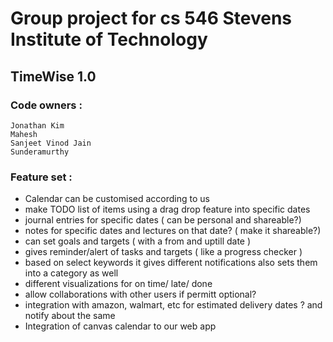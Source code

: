 # Group project for cs 546 Stevens Institute of Technology

## TimeWise 1.0

### Code owners :

```
Jonathan Kim
Mahesh
Sanjeet Vinod Jain
Sunderamurthy
```

### Feature set :

- Calendar can be customised according to us
- make TODO list of items using a drag drop feature into specific dates
- journal entries for specific dates ( can be personal and shareable?)
- notes for specific dates and lectures on that date? ( make it shareable?)
- can set goals and targets ( with a from and uptill date )
- gives reminder/alert of tasks and targets ( like a progress checker )
- based on select keywords it gives different notifications also sets them into a category as well
- different visualizations for on time/ late/ done
- allow collaborations with other users if permitt optional?
- integration with amazon, walmart, etc for estimated delivery dates ? and notify about the same
- Integration of canvas calendar to our web app
